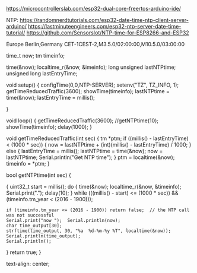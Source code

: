 https://microcontrollerslab.com/esp32-dual-core-freertos-arduino-ide/


NTP:
https://randomnerdtutorials.com/esp32-date-time-ntp-client-server-arduino/
https://lastminuteengineers.com/esp32-ntp-server-date-time-tutorial/
https://github.com/SensorsIot/NTP-time-for-ESP8266-and-ESP32

Europe	Berlin,Germany	CET-1CEST-2,M3.5.0/02:00:00,M10.5.0/03:00:00

time_t now;
tm timeinfo;



time(&now);
localtime_r(&now, &imeinfo);
long unsigned lastNTPtime;
unsigned long lastEntryTime;

void setup() {
  configTime(0,0,NTP-SERVER);
  setenv("TZ", TZ_INFO, 1);
 getTimeReducedTraffic(3600);
  showTime(timeinfo);
  lastNTPtime = time(&now);
  lastEntryTime = millis();

}

void loop() {
  getTimeReducedTraffic(3600);
  //getNTPtime(10);
  showTime(timeinfo);
  delay(1000);
}

void getTimeReducedTraffic(int sec) {
  tm *ptm;
  if ((millis() - lastEntryTime) < (1000 * sec)) {
    now = lastNTPtime + (int)(millis() - lastEntryTime) / 1000;
  } else {
    lastEntryTime = millis();
    lastNTPtime = time(&now);
    now = lastNTPtime;
    Serial.println("Get NTP time");
  }
  ptm = localtime(&now);
  timeinfo = *ptm;
  }


bool getNTPtime(int sec) {

  {
    uint32_t start = millis();
    do {
      time(&now);
      localtime_r(&now, &timeinfo);
      Serial.print(".");
      delay(10);
    } while (((millis() - start) <= (1000 * sec)) && (timeinfo.tm_year < (2016 - 1900)));
    
    if (timeinfo.tm_year <= (2016 - 1900)) return false;  // the NTP call was not successful
    Serial.print("now ");  Serial.println(now);
    char time_output[30];
    strftime(time_output, 30, "%a  %d-%m-%y %T", localtime(&now));
    Serial.println(time_output);
    Serial.println();
  
  }
  return true;
}

 text-align: center;
